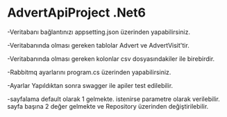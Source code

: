 # AdvertApiProject .Net6


-Veritabanı bağlantınızı appsetting.json üzerinden yapabilirsiniz. <p>
-Veritabanında olması gereken tablolar Advert ve AdvertVisit'tir. <p>
-Veritabanında olması gereken kolonlar csv dosyasındakiler ile birebirdir. <p>
-Rabbitmq ayarlarını program.cs üzerinden yapabilirsiniz. <p>
-Ayarlar Yapıldıktan sonra swagger ile apiler test edilebilir.  <p>
-sayfalama default olarak 1 gelmekte. istenirse parametre olarak verilebilir. sayfa başına 2 değer gelmekte ve Repository üzerinden değiştirilebilir. <p>

